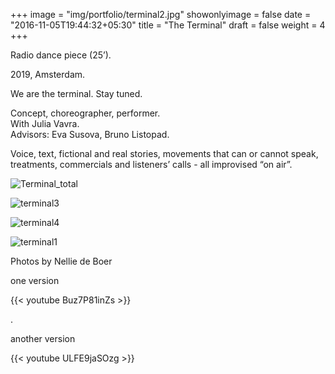 +++
image = "img/portfolio/terminal2.jpg"
showonlyimage = false
date = "2016-11-05T19:44:32+05:30"
title = "The Terminal"
draft = false
weight = 4
+++

Radio dance piece (25’).

2019, Amsterdam.
<!--more-->

We are the terminal.
Stay tuned.

Concept, choreographer, performer.   
With Julia Vavra.  
Advisors: Eva Susova, Bruno Listopad.

Voice, text, fictional and real stories, movements that can or cannot speak, treatments, commercials and listeners’ calls - all improvised “on air”.

![Terminal_total][1]

![terminal3][2]

![terminal4][3]

![terminal1][4]

Photos by Nellie de Boer

one version

{{< youtube Buz7P81inZs >}}


.

 another version

{{< youtube ULFE9jaSOzg >}}



[1]: /img/portfolio/Terminal_total.jpg
[2]: /img/portfolio/terminal3.jpg
[3]: /img/portfolio/terminal4.jpg
[4]: /img/portfolio/terminal1.jpg